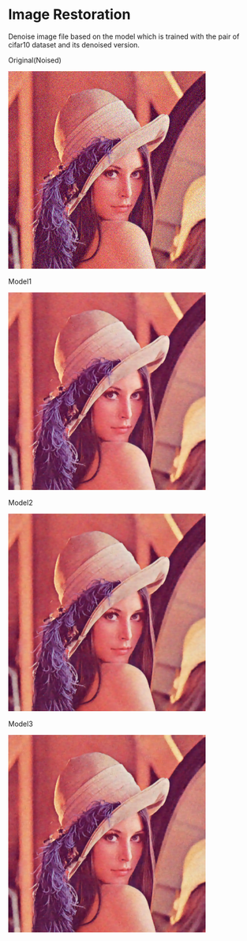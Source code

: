# Image Restoration

Denoise image file based on the model which is trained with the pair of cifar10 dataset and its denoised version.

Original(Noised)

<img src="https://github.com/vctr7/Deep_Learning/blob/master/image_restoration/noisy.png?raw=true"  width="400" height="400" />


Model1

<img src="https://github.com/vctr7/Deep_Learning/blob/master/image_restoration/Model1.png?raw=true"  width="400" height="400" />


Model2

<img src="https://github.com/vctr7/Deep_Learning/blob/master/image_restoration/Model2.png?raw=true"  width="400" height="400" />


Model3

<img src="https://github.com/vctr7/Deep_Learning/blob/master/image_restoration/Model3.png?raw=true"  width="400" height="400" />
